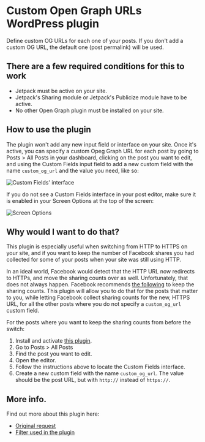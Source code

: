# Custom Open Graph URLs WordPress plugin

Define custom OG URLs for each one of your posts. If you don't add a custom OG URL, the default one (post permalink) will be used.

## There are a few required conditions for this to work

- Jetpack must be active on your site.
- Jetpack's Sharing module or Jetpack's Publicize module have to be active.
- No other Open Graph plugin must be installed on your site.

## How to use the plugin

The plugin won't add any new input field or interface on your site. Once it's active, you can specify a custom Opeg Graph URL for each post by going to Posts > All Posts in your dashboard, clicking on the post you want to edit, and using the Custom Fields input field to add a new custom field with the name `custom_og_url` and the value you need, like so:

![Custom Fields' interface](https://cloud.githubusercontent.com/assets/426388/24169580/62189994-0e7e-11e7-9c9e-68548cf25444.png)

If you do not see a Custom Fields interface in your post editor, make sure it is enabled in your Screen Options at the top of the screen:

![Screen Options](https://cloud.githubusercontent.com/assets/426388/24169702/c07b4ab8-0e7e-11e7-9138-bc365ece7832.png)

## Why would I want to do that?

This plugin is especially useful when switching from HTTP to HTTPS on your site, and if you want to keep the number of Facebook shares you had collected for some of your posts when your site was still using HTTP.

In an ideal world, Facebook would detect that the HTTP URL now redirects to HTTPs, and move the sharing counts over as well. Unfortunately, that does not always happen. Facebook recommends [the following](https://developers.facebook.com/docs/sharing/webmasters/crawler#updating) to keep the sharing counts. This plugin will allow you to do that for the posts that matter to you, while letting Facebook collect sharing counts for the new, HTTPS URL, for all the other posts where you do not specify a `custom_og_url` custom field.

For the posts where you want to keep the sharing counts from before the switch:
1. Install and activate [this plugin](https://github.com/automattic/jetpack-addons/archive/custom-og-urls.zip).
2. Go to Posts > All Posts
3. Find the post you want to edit.
4. Open the editor.
5. Follow the instructions above to locate the Custom Fields interface.
6. Create a new custom field with the name `custom_og_url`. The value should be the post URL, but with `http://` instead of `https://`.

## More info.

Find out more about this plugin here:
- [Original request](https://wordpress.org/support/topic/sharing-social-share-counts-are-gone/#post-8941087)
- [Filter used in the plugin](https://developer.jetpack.com/hooks/jetpack_open_graph_tags/)
